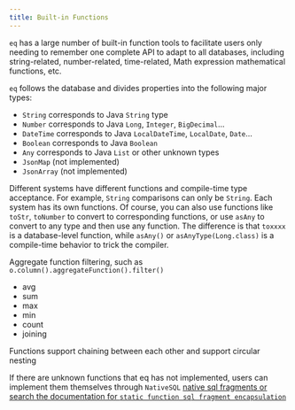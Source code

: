 ```yaml
---
title: Built-in Functions
---
```

`eq` has a large number of built-in function tools to facilitate users only needing to remember one complete API to adapt to all databases, including string-related, number-related, time-related, Math expression mathematical functions, etc.

`eq` follows the database and divides properties into the following major types:
- `String` corresponds to Java `String` type
- `Number` corresponds to Java `Long`, `Integer`, `BigDecimal`...
- `DateTime` corresponds to Java `LocalDateTime`, `LocalDate`, `Date`...
- `Boolean` corresponds to Java `Boolean`
- `Any` corresponds to Java `List` or other unknown types
- `JsonMap` (not implemented)
- `JsonArray` (not implemented)

Different systems have different functions and compile-time type acceptance. For example, `String` comparisons can only be `String`. Each system has its own functions. Of course, you can also use functions like `toStr`, `toNumber` to convert to corresponding functions, or use `asAny` to convert to any type and then use any function. The difference is that `toxxxx` is a database-level function, while `asAny()` or `asAnyType(Long.class)` is a compile-time behavior to trick the compiler.

Aggregate function filtering, such as `o.column().aggregateFunction().filter()`
- avg
- sum
- max
- min
- count
- joining

Functions support chaining between each other and support circular nesting

If there are unknown functions that eq has not implemented, users can implement them themselves through `NativeSQL` [native sql fragments or search the documentation for `static function sql fragment encapsulation`](/easy-query-doc/en/ability/native-sql.html#静态函数sql片段封装)
